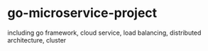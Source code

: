 # go-microservice-project
including go framework, cloud service, load balancing, distributed architecture, cluster

